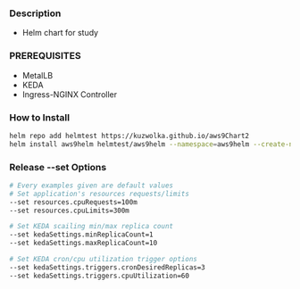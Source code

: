 ### Description
- Helm chart for study

### PREREQUISITES
- MetalLB
- KEDA
- Ingress-NGINX Controller

### How to Install
```bash
helm repo add helmtest https://kuzwolka.github.io/aws9Chart2
helm install aws9helm helmtest/aws9helm --namespace=aws9helm --create-namespace
```

### Release --set Options
```bash
# Every examples given are default values
# Set application's resources requests/limits
--set resources.cpuRequests=100m
--set resources.cpuLimits=300m

# Set KEDA scailing min/max replica count
--set kedaSettings.minReplicaCount=1
--set kedaSettings.maxReplicaCount=10

# Set KEDA cron/cpu utilization trigger options
--set kedaSettings.triggers.cronDesiredReplicas=3
--set kedaSettings.triggers.cpuUtilization=60
```